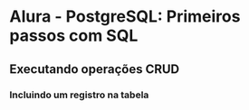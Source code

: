 # Alura - PostgreSQL: Primeiros passos com SQL

## Executando operações CRUD

### Incluindo um registro na tabela